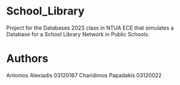 # School_Library

Project for the Databases 2023 class in NTUA ECE that simulates a Database for a School Library Network in Public Schools.

# Authors
Antonios Alexiadis 03120167
Charidimos Papadakis 03120022

